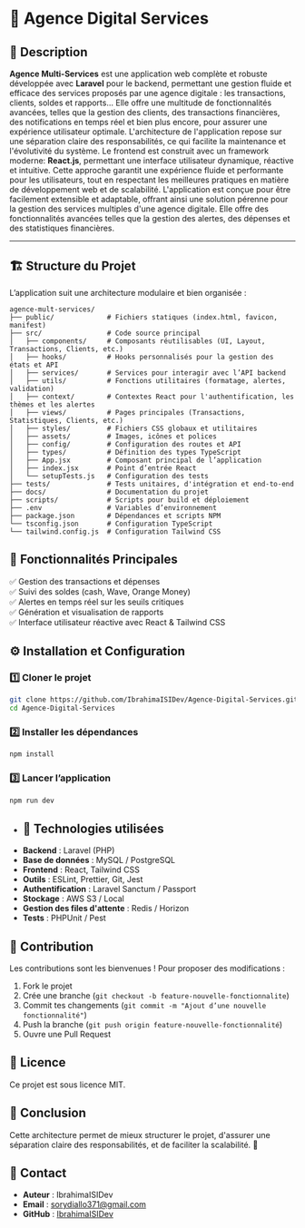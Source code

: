 # 🚀 Agence Digital Services  

## 📌 Description  
**Agence Multi-Services** est une application web complète et robuste développée avec **Laravel** pour le backend, permettant une gestion fluide et efficace des services proposés par une agence digitale : les transactions, clients, soldes et rapports... Elle offre une multitude de fonctionnalités avancées, telles que la gestion des clients, des transactions financières, des notifications en temps réel et bien plus encore, pour assurer une expérience utilisateur optimale. L'architecture de l'application repose sur une séparation claire des responsabilités, ce qui facilite la maintenance et l'évolutivité du système. Le frontend est construit avec un framework moderne: **React.js**, permettant une interface utilisateur dynamique, réactive et intuitive. Cette approche garantit une expérience fluide et performante pour les utilisateurs, tout en respectant les meilleures pratiques en matière de développement web et de scalabilité. L'application est conçue pour être facilement extensible et adaptable, offrant ainsi une solution pérenne pour la gestion des services multiples d'une agence digitale.
Elle offre des fonctionnalités avancées telles que la gestion des alertes, des dépenses et des statistiques financières.


---

## 🏗️ Structure du Projet  
L’application suit une architecture modulaire et bien organisée :  

```
agence-mult-services/
├── public/             # Fichiers statiques (index.html, favicon, manifest)
├── src/                # Code source principal
│   ├── components/     # Composants réutilisables (UI, Layout, Transactions, Clients, etc.)
│   ├── hooks/          # Hooks personnalisés pour la gestion des états et API
│   ├── services/       # Services pour interagir avec l’API backend
│   ├── utils/          # Fonctions utilitaires (formatage, alertes, validation)
│   ├── context/        # Contextes React pour l'authentification, les thèmes et les alertes
│   ├── views/          # Pages principales (Transactions, Statistiques, Clients, etc.)
│   ├── styles/         # Fichiers CSS globaux et utilitaires
│   ├── assets/         # Images, icônes et polices
│   ├── config/         # Configuration des routes et API
│   ├── types/          # Définition des types TypeScript
│   ├── App.jsx         # Composant principal de l’application
│   ├── index.jsx       # Point d’entrée React
│   └── setupTests.js   # Configuration des tests
├── tests/              # Tests unitaires, d'intégration et end-to-end
├── docs/               # Documentation du projet
├── scripts/            # Scripts pour build et déploiement
├── .env                # Variables d’environnement
├── package.json        # Dépendances et scripts NPM
└── tsconfig.json       # Configuration TypeScript
└── tailwind.config.js  # Configuration Tailwind CSS
```

## 🎯 Fonctionnalités Principales  
✅ Gestion des transactions et dépenses  
✅ Suivi des soldes (cash, Wave, Orange Money)  
✅ Alertes en temps réel sur les seuils critiques  
✅ Génération et visualisation de rapports  
✅ Interface utilisateur réactive avec React & Tailwind CSS  

## ⚙️ Installation et Configuration  

### 1️⃣ Cloner le projet  
```bash
git clone https://github.com/IbrahimaISIDev/Agence-Digital-Services.git
cd Agence-Digital-Services
```

### 2️⃣ Installer les dépendances  
```bash
npm install
```

### 3️⃣ Lancer l’application  
```bash
npm run dev
```

- ## 🚀 Technologies utilisées
- **Backend** : Laravel (PHP)
- **Base de données** : MySQL / PostgreSQL
- **Frontend** : React, Tailwind CSS  
- **Outils** : ESLint, Prettier, Git, Jest
- **Authentification** : Laravel Sanctum / Passport
- **Stockage** : AWS S3 / Local
- **Gestion des files d'attente** : Redis / Horizon
- **Tests** : PHPUnit / Pest

## 📌 Contribution  
Les contributions sont les bienvenues ! Pour proposer des modifications :  
1. Fork le projet  
2. Crée une branche (`git checkout -b feature-nouvelle-fonctionnalite`)  
3. Commit tes changements (`git commit -m "Ajout d’une nouvelle fonctionnalité"`)  
4. Push la branche (`git push origin feature-nouvelle-fonctionnalité`)  
5. Ouvre une Pull Request  

## 📜 Licence  
Ce projet est sous licence MIT.  

## 📌 Conclusion

Cette architecture permet de mieux structurer le projet, d'assurer une séparation claire des responsabilités, et de faciliter la scalabilité. 🚀

## 📩 Contact

- **Auteur** : IbrahimaISIDev
- **Email** : sorydiallo371@gmail.com
- **GitHub** : [IbrahimaISIDev](https://github.com/IbrahimaISIDev)